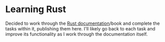# Learning Rust
Decided to work through the [Rust documentation](https://doc.rust-lang.org/book/)/book and complete the tasks within it, publishing them here. I'll likely go back to each task and improve its functionality as I work through the documentation itself.